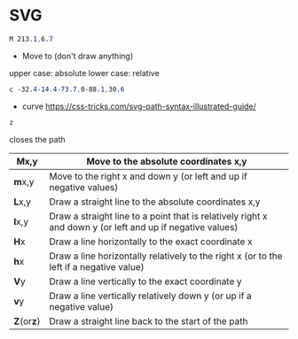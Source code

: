 # SVG


```css
M 213.1,6.7
```

* Move to (don't draw anything)

upper case: absolute
lower case: relative

```css
c -32.4-14.4-73.7,0-88.1,30.6
```
* curve 
https://css-tricks.com/svg-path-syntax-illustrated-guide/


```css
z
```

closes the path


| **M**x,y       | Move to the absolute coordinates x,y                                                                      |
|----------------|-----------------------------------------------------------------------------------------------------------|
| **m**x,y       | Move to the right x and down y (or left and up if negative values)                                        |
| **L**x,y       | Draw a straight line to the absolute coordinates x,y                                                      |
| **l**x,y       | Draw a straight line to a point that is relatively right x and down y (or left and up if negative values) |
| **H**x         | Draw a line horizontally to the exact coordinate x                                                        |
| **h**x         | Draw a line horizontally relatively to the right x (or to the left if a negative value)                   |
| **V**y         | Draw a line vertically to the exact coordinate y                                                          |
| **v**y         | Draw a line vertically relatively down y (or up if a negative value)                                      |
| **Z**(or**z**) | Draw a straight line back to the start of the path                                                        |

